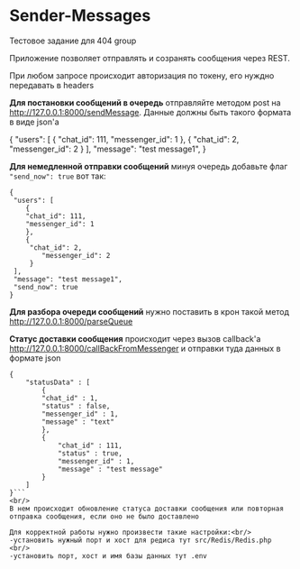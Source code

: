 # Sender-Messages
Тестовое задание для 404 group

Приложение позволяет отправлять и созранять сообщения через  REST.

При любом запросе происходит авторизация по токену, его нуждно передавать в headers

**Для постановки сообщений в очередь** отправляйте методом post на http://127.0.0.1:8000/sendMessage.
Данные должны быть такого формата в виде json'a

{
 "users": [
 	{
 	"chat_id": 111,
 	"messenger_id": 1
 	},
 	{
     "chat_id": 2,
 		"messenger_id": 2
     }
 ],
 "message": "test message1",
}

**Для немедленной отправки сообщений** минуя очередь добавьте флаг `"send_now": true` вот так:
<br/>
```
{
 "users": [
 	{
 	"chat_id": 111,
 	"messenger_id": 1
 	},
 	{
     "chat_id": 2,
 		"messenger_id": 2
     }
 ],
 "message": "test message1",
 "send_now": true
}
```
**Для разбора очереди сообщений** нужно поставить в крон такой метод http://127.0.0.1:8000/parseQueue

**Статус доставки сообщения** происходит через вызов callback'a http://127.0.0.1:8000/callBackFromMessenger и отправки туда данных в формате json
<br/>
```
{
	"statusData" : [
		{
		"chat_id" : 1,
		"status" : false,
		"messenger_id" : 1,
		"message" : "text"
		},
		{
			"chat_id" : 111,
			"status" : true,
			"messenger_id" : 1,
			"message" : "test message"
		}
	]
}```
<br/>
В нем происходит обновление статуса доставки сообщения или повторная отправка сообщения, если оно не было доставлено

Для корректной работы нужно произвести такие настройки:<br/>
-установить нужный порт и хост для редиса тут src/Redis/Redis.php <br/>
-установить порт, хост и имя базы данных тут .env


